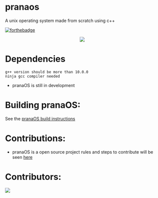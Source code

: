 # pranaos
A unix operating system made from scratch using c++

[![forthebadge](https://forthebadge.com/images/badges/made-with-c-plus-plus.svg)](https://forthebadge.com)


<p align='center'>
  <img src='https://raw.githubusercontent.com/pranaOS/pranaOS/gh-pages/pranaOS.jpg'>
</p>


# Dependencies
```
g++ version should be more than 10.0.0
ninja gcc compiler needed
```

- pranaOS is still in development 

# Building pranaOS:
See the [pranaOS build instructions](https://github.com/pranaOS/pranaOS/blob/master/docs/build.md)

# Contributions:
- pranaOS is a open source project rules and steps to contribute will be seen [here](https://github.com/pranaOS/pranaOS/blob/master/docs/CONTRIBUTING.md)

# Contributors:

<a href="https://github.com/pranaOS/pranaOS/graphs/contributors">
  <img src="https://contributors-img.web.app/image?repo=pranaOS/pranaOS" />
</a>
